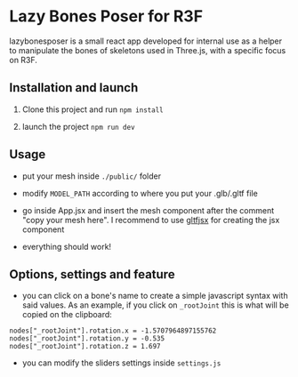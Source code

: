 # Lazy Bones Poser for R3F

lazybonesposer is a small react app developed for internal use as a helper to manipulate the bones of skeletons used in Three.js, with a specific focus on R3F.

## Installation and launch

1. Clone this project and run `npm install`

2. launch the project `npm run dev`

## Usage

- put your mesh inside `./public/` folder

- modify `MODEL_PATH` according to where you put your .glb/.gltf file

- go inside App.jsx and insert the mesh component after the comment "copy your mesh here". I recommend to use [gltfjsx](https://github.com/pmndrs/gltfjsx) for creating the jsx component

- everything should work!

## Options, settings and feature

- you can click on a bone's name to create a simple javascript syntax with said values. As an example, if you click on `_rootJoint` this is what will be copied on the clipboard:

```
nodes["_rootJoint"].rotation.x = -1.5707964897155762
nodes["_rootJoint"].rotation.y = -0.535
nodes["_rootJoint"].rotation.z = 1.697
```

- you can modify the sliders settings inside `settings.js`
